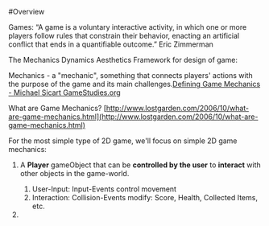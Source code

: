 #Overview

Games: “A game is a voluntary interactive activity, in which one or more players follow rules that
constrain their behavior, enacting an artificial conflict that ends in a quantifiable outcome.”  Eric Zimmerman

The Mechanics Dynamics Aesthetics Framework for design of game:

Mechanics - a "mechanic", something that connects players' actions with the purpose of the game and its main challenges.[Defining Game Mechanics - Michael Sicart GameStudies.org ](http://gamestudies.org/0802/articles/sicart)

What are Game Mechanics? [http://www.lostgarden.com/2006/10/what-are-game-mechanics.html](http://www.lostgarden.com/2006/10/what-are-game-mechanics.html)

For the most simple type of 2D game, we'll focus on simple 2D game mechanics:

1.  A **Player** gameObject that can be **controlled by the user** to **interact** with other objects in the game-world.

    1.  User-Input: Input-Events control movement
    2.  Interaction:  Collision-Events modify: Score, Health, Collected Items, etc.
    
2. 